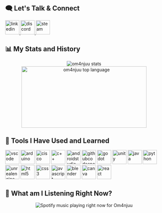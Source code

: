 <h2>🗨️ Let's Talk & Connect</h2>
<p align="left">
  <a href="https://www.linkedin.com/in/kanlaya-berger/">
    <img src="https://cdn.jsdelivr.net/gh/devicons/devicon@latest/icons/linkedin/linkedin-original.svg" alt="linkedin" width="45" height="45"/>
  </a>
  <a href="https://discord.gg/npaB3veVSk">
    <img href="https://discord.gg/npaB3veVSk" src="https://www.vectorlogo.zone/logos/discord/discord-icon.svg" alt="discord" width="45" height="45"/>
  </a>
  <a href="https://steamcommunity.com/id/om4njuu">
    <img src="https://www.vectorlogo.zone/logos/steampowered/steampowered-icon.svg" alt="steam" width="45" height="45"/>
  </a>
</p>

<h2> 📊 My Stats and History</h2>
<p align="center">
  <img src="https://github-readme-stats.vercel.app/api?username=om4njuu&show_icons=true&theme=radical&rank_icon=github&include_all_commits=true" alt="om4njuu stats"/>
  <img src="https://github-readme-stats.vercel.app/api/top-langs/?username=om4njuu&layout=compact&theme=radical" alt="om4njuu top language" height="196" width="400"/>
</p>

<h2>🔧 Tools I Have Used and Learned</h2>
  <p align="left">
    <img src="https://cdn.jsdelivr.net/gh/devicons/devicon/icons/vscode/vscode-original.svg" alt="vscode" width="45" height="45"/>
    <img src="https://cdn.jsdelivr.net/gh/devicons/devicon@latest/icons/arduino/arduino-original-wordmark.svg" alt="arduino" width="45" height="45"/>
    <img src="https://www.vectorlogo.zone/logos/cisco/cisco-ar21.svg" alt="cisco" width="45" height="45"/>
    <img src="https://cdn.jsdelivr.net/gh/devicons/devicon@latest/icons/cplusplus/cplusplus-original.svg" alt="c++" width="45" height="45"/>   
    <img src="https://cdn.jsdelivr.net/gh/devicons/devicon@latest/icons/androidstudio/androidstudio-original.svg" alt="androidstudio" width="45" height="45"/>
    <img src="https://cdn.jsdelivr.net/gh/devicons/devicon@latest/icons/githubcodespaces/githubcodespaces-original.svg" alt="githubcodespaces" width="45" height="45"/> 
    <img src="https://cdn.jsdelivr.net/gh/devicons/devicon@latest/icons/godot/godot-original-wordmark.svg" alt="godot" width="45" height="45"/>
    <img src="https://cdn.jsdelivr.net/gh/devicons/devicon@latest/icons/unity/unity-original.svg" alt="unity" width="45" height="45"/>
    <img src="https://cdn.jsdelivr.net/gh/devicons/devicon@latest/icons/java/java-original-wordmark.svg" alt="java" width="45" height="45"/>      
    <img src="https://cdn.jsdelivr.net/gh/devicons/devicon@latest/icons/python/python-original-wordmark.svg" alt="python" width="45" height="45"/>
    <img src="https://cdn.jsdelivr.net/gh/devicons/devicon@latest/icons/unrealengine/unrealengine-original.svg" alt="unrealengine" width="45" height="45"/>
    <img src="https://cdn.jsdelivr.net/gh/devicons/devicon@latest/icons/html5/html5-original-wordmark.svg" alt="html5" width="45" height="45"/>
    <img src="https://cdn.jsdelivr.net/gh/devicons/devicon@latest/icons/css3/css3-original-wordmark.svg" alt="css3" width="45" height="45"/>
    <img src="https://cdn.jsdelivr.net/gh/devicons/devicon@latest/icons/javascript/javascript-original.svg" alt="javascript" width="45" height="45"/>
    <img src="https://cdn.jsdelivr.net/gh/devicons/devicon@latest/icons/blender/blender-original.svg" alt="blender" width="45" height="45"/>   
    <img src="https://cdn.jsdelivr.net/gh/devicons/devicon@latest/icons/canva/canva-original.svg" alt="canva" width="45" height="45"/>
    <img src="https://cdn.jsdelivr.net/gh/devicons/devicon@latest/icons/react/react-original-wordmark.svg" alt="react" width="45" height="45"/>       
  </p>

<h2>🤔 What am I Listening Right Now? </h2>
  <p align="center">
    <img src="https://spotify-github-profile.kittinanx.com/api/view?uid=21olsnjvzocz4rjqdnnow5rja&cover_image=true&theme=default&show_offline=false&background_color=121212&interchange=true&bar_color=53b14f&bar_color_cover=true)](https://spotify-github-profile.kittinanx.com/api/view?uid=21olsnjvzocz4rjqdnnow5rja&redirect=true)" alt="Spotify music playing right now for Om4njuu"/>
  </p>
